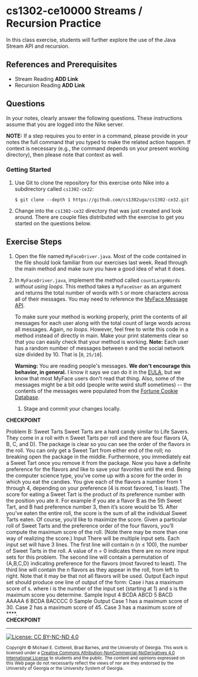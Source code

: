 # cs1302-ce10000 Streams / Recursion Practice

In this class exercise, students will further explore the use of the Java Stream API and
recursion.

## References and Prerequisites

* Stream Reading **ADD Link**
* Recursion Reading **ADD Link**

## Questions

In your notes, clearly answer the following questions. These instructions assume that you are 
logged into the Nike server. 

**NOTE:** If a step requires you to enter in a command, please provide in your notes the full 
command that you typed to make the related action happen. If context is necessary (e.g., the 
command depends on your present working directory), then please note that context as well.

### Getting Started

1. Use Git to clone the repository for this exercise onto Nike into a subdirectory called `cs1302-ce32`:

   ```
   $ git clone --depth 1 https://github.com/cs1302uga/cs1302-ce32.git
   ```

1. Change into the `cs1302-ce32` directory that was just created and look around. There are couple
   files distributed with the exercise to get you started on the questions below.

## Exercise Steps

1. Open the file named `MyFaceDriver.java`. Most of the code contained in the file should look
   familiar from our exercises last week. Read through the main method and make sure you
   have a good idea of what it does.
   
1. In `MyFaceDriver.java`, implement the method called `countLargeWords` *without using loops*.
   This method takes a `MyFaceUser` as an argument and returns the total number of words with
   `5` or more characters across all of their messages. You may need to reference the
   [MyFace Message API](http://cobweb.cs.uga.edu/~mec/cs1302-mvn-site/cs1302-myface/apidocs/index.html).
   
   To make sure your method is working properly, print the contents of all messages for each
   user along with the total count of large words across all messages. Again, *no loops*.
   However, feel free to write this code in a method instead of directly in main. Make your print
   statements clear so that you can easily check that your method is working.
   **Note:** Each user has a random number of messages between `0` and the social network
   size divided by 10. That is [`0`, `25/10`]. 
   
   **Warning:** You are reading people's messages. **We don't encourage this behavior, in general.** 
   I know it says we can do it in the [EULA](https://en.wikipedia.org/wiki/End-user_license_agreement),
   but we know that most MyFace users don't read that thing. Also, some of the messages might be a bit 
   odd (people write weird stuff sometimes) -- the contents of the messages were populated from the 
   [Fortune Cookie Database](https://github.com/bmc/fortunes).
   
   1. Stage and commit your changes locally.

**CHECKPOINT**
    
Problem B: Sweet Tarts
Sweet Tarts are a hard candy similar to Life Savers. They come in a roll with n Sweet Tarts per roll
and there are four flavors (A, B, C, and D). The package is clear so you can see the order of the flavors
in the roll. You can only get a Sweet Tart from either end of the roll; no breaking open the package
in the middle. Furthermore, you immediately eat a Sweet Tart once you remove it from the package.
Now you have a definite preference for the flavors and like to save your favorites until the end. Being
the computer science type, you’ve come up with a score for the order in which you eat the candies. You
give each of the flavors a number from 1 through 4, depending on your preference (4 is most favored, 1
is least). The score for eating a Sweet Tart is the product of its preference number with the position
you ate it. For example if you ate a flavor B as the 5th Sweet Tart, and B had preference number 3,
then it’s score would be 15.
After you’ve eaten the entire roll, the score is the sum of all the individual Sweet Tarts eaten. Of course,
you’d like to maximize the score. Given a particular roll of Sweet Tarts and the preference order of the
four flavors, you’ll compute the maximum score of the roll. (Note there may be more than one way of
realizing the score.)
Input
There will be multiple input sets. Each input set will have 3 lines. The first line will contain n (n ≤ 100),
the number of Sweet Tarts in the roll. A value of n = 0 indicates there are no more input sets for this
problem. The second line will contain a permutation of {A,B,C,D} indicating preference for the flavors
(most favored to least). The third line will contain the n flavors as they appear in the roll, from left to
right. Note that it may be that not all flavors will be used.
Output
Each input set should produce one line of output of the form:
Case i has a maximum score of s.
where i is the number of the input set (starting at 1) and s is the maximum score you determine.
Sample Input
4
BCDA
ABCD
5
BACD
AAAAA
6
BCDA
BACCCC
0
Sample Output
Case 1 has a maximum score of 30.
Case 2 has a maximum score of 45.
Case 3 has a maximum score of ****.    
**CHECKPOINT**
<hr/>

[![License: CC BY-NC-ND 4.0](https://img.shields.io/badge/License-CC%20BY--NC--ND%204.0-lightgrey.svg)](http://creativecommons.org/licenses/by-nc-nd/4.0/)

<small>
Copyright &copy; Michael E. Cotterell, Brad Barnes, and the University of Georgia.
This work is licensed under a <a rel="license" href="http://creativecommons.org/licenses/by-nc-nd/4.0/">Creative Commons Attribution-NonCommercial-NoDerivatives 4.0 International License</a> to students and the public.
The content and opinions expressed on this Web page do not necessarily reflect the views of nor are they endorsed by the University of Georgia or the University System of Georgia.
</small>
